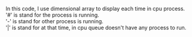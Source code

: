 In this code, I use dimensional array to display each time in cpu process.  
'#' is stand for the process is running.  
'-' is stand for other process is running.  
'|' is stand for at that time, in cpu queue doesn't have any process to run.  
